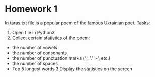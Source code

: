 # Homework 1
In taras.txt file is a popular poem of the famous Ukrainian poet.
Tasks:
1. Open file in Python3.
2. Collect certain statistics  of the poem:
- the number of vowels
- the number of consonants
- the number of punctuation marks (',', '.' '-', etc.)
- the number of spaces
- Top 5 longest words
3.Display the statistics on the screen
